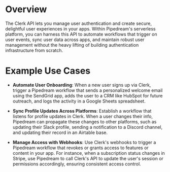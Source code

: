 # Overview

The Clerk API lets you manage user authentication and create secure, delightful user experiences in your apps. Within Pipedream's serverless platform, you can harness this API to automate workflows that trigger on user events, sync user data across apps, and maintain robust user management without the heavy lifting of building authentication infrastructure from scratch.

# Example Use Cases

- **Automate User Onboarding**: When a new user signs up via Clerk, trigger a Pipedream workflow that sends a personalized welcome email using the SendGrid app, adds the user to a CRM like HubSpot for future outreach, and logs the activity in a Google Sheets spreadsheet.

- **Sync Profile Updates Across Platforms**: Establish a workflow that listens for profile updates in Clerk. When a user changes their info, Pipedream can propagate these changes to other platforms, such as updating their Slack profile, sending a notification to a Discord channel, and updating their record in an Airtable base.

- **Manage Access with Webhooks**: Use Clerk's webhooks to trigger a Pipedream workflow that revokes or grants access to features or content in your app. For instance, when a subscription status changes in Stripe, use Pipedream to call Clerk's API to update the user's session or permissions accordingly, ensuring consistent access control.
